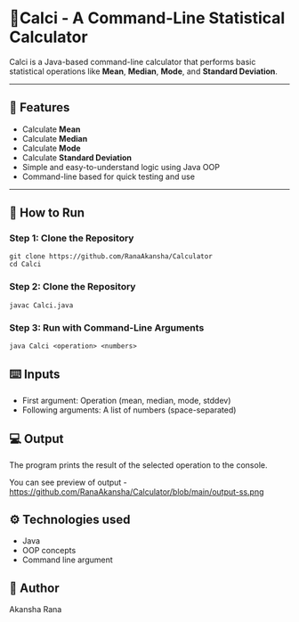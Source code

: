# 🔢Calci - A Command-Line Statistical Calculator

Calci is a Java-based command-line calculator that performs basic statistical operations like **Mean**, **Median**, **Mode**, and **Standard Deviation**.

---

## 🧠 Features

- Calculate **Mean**
- Calculate **Median**
- Calculate **Mode**
- Calculate **Standard Deviation**
- Simple and easy-to-understand logic using Java OOP
- Command-line based for quick testing and use

---

## 📍 How to Run

### Step 1: Clone the Repository

```
git clone https://github.com/RanaAkansha/Calculator
cd Calci
```

### Step 2: Clone the Repository
```
javac Calci.java
```

### Step 3: Run with Command-Line Arguments
```
java Calci <operation> <numbers>
```

## ⌨️ Inputs
- First argument: Operation (mean, median, mode, stddev)
- Following arguments: A list of numbers (space-separated)

## 💻 Output
The program prints the result of the selected operation to the console.

You can see preview of output - https://github.com/RanaAkansha/Calculator/blob/main/output-ss.png

## ⚙️ Technologies used
- Java
- OOP concepts
- Command line argument

## 📝 Author
Akansha Rana
